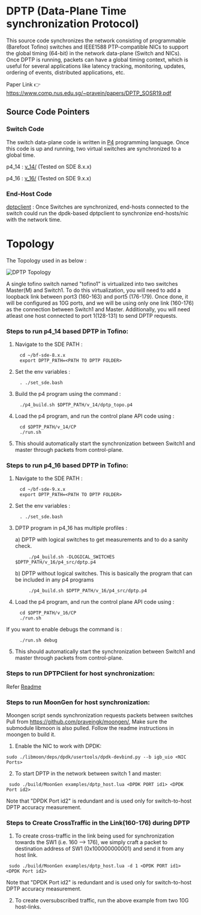 # DPTP (**D**ata-**P**lane **T**ime synchronization **P**rotocol)

This source code synchronizes the network consisting of programmable (Barefoot Tofino) switches and IEEE1588 PTP-compatible NICs to support the global timing (64-bit) in the network data-plane (Switch and NICs). 
Once DPTP is running, packets can have a global timing context, which is useful for several applications like latency tracking, monitoring, updates, ordering of events, distributed applications, etc.

Paper Link :point_right:	 https://www.comp.nus.edu.sg/~pravein/papers/DPTP_SOSR19.pdf

## Source Code Pointers

### Switch Code
The switch data-plane code is written in [P4](https://github.com/p4lang) programming language. Once this code is up and running, two virtual switches are synchronized to a global time.

p4_14 : [v_14/](https://github.com/praveingk/DPTP/tree/master/v_14) (Tested on SDE 8.x.x)

p4_16 : [v_16/](https://github.com/praveingk/DPTP/tree/master/v_16) (Tested on SDE 9.x.x)

### End-Host Code

[dptpclient](https://github.com/praveingk/DPTP/tree/master/dptpclient) : Once Switches are synchronized, end-hosts connected to the switch could run the dpdk-based dptpclient to synchronize end-hosts/nic with the network time.

# Topology 
The Topology used in as below : 

![DPTP Topology](Tofino-minibed-timesync.png)


A single tofino switch named "tofino1" is virtualized into two switches Master(M) and Switch1. To do this virtualization, you will need to add a loopback link between port3 (160-163) and port5 (176-179). Once done, it will be configured as 10G ports, and we will be using only one link (160-176) as the connection between Switch1 and Master. Additionally, you will need atleast one host connected to port 1(128-131) to send DPTP requests.

### Steps to run p4_14 based DPTP in Tofino:

1) Navigate to the SDE PATH :
```shell
     cd ~/bf-sde-8.x.x
     export DPTP_PATH=<PATH TO DPTP FOLDER>
```
2) Set the env variables : 
```shell
     . ./set_sde.bash
```
3) Build the p4 program using the command :
```shell
     ./p4_build.sh $DPTP_PATH/v_14/dptp_topo.p4
```
4) Load the p4 program, and run the control plane API code using :
```shell
     cd $DPTP_PATH/v_14/CP
     ./run.sh
```
5) This should automatically start the synchronization between Switch1 and master through packets from control-plane.


### Steps to run p4_16 based DPTP in Tofino:

1) Navigate to the SDE PATH :
```shell
     cd ~/bf-sde-9.x.x
     export DPTP_PATH=<PATH TO DPTP FOLDER>
```
2) Set the env variables : 
```shell
     . ./set_sde.bash
```
3) DPTP program in p4_16 has multiple profiles :

     a) DPTP with logical switches to get measurements and to do a sanity check.
     ```shell
          ./p4_build.sh -DLOGICAL_SWITCHES $DPTP_PATH/v_16/p4_src/dptp.p4
     ```
     
     b) DPTP without logical switches. This is basically the program that can be included in any p4 programs
     ```shell
          ./p4_build.sh $DPTP_PATH/v_16/p4_src/dptp.p4
     ``` 
     
4) Load the p4 program, and run the control plane API code using :
```shell
     cd $DPTP_PATH/v_16/CP
     ./run.sh
```
   If you want to enable debugs the command is :

```shell
     ./run.sh debug
```

5) This should automatically start the synchronization between Switch1 and master through packets from control-plane.

### Steps to run DPTPClient for host synchronization:
Refer [Readme](https://github.com/praveingk/DPTP/tree/master/dptpclient)

### Steps to run MoonGen for host synchronization:
Moongen script sends synchronization requests packets between switches
Pull from https://github.com/praveingk/moongen/, Make sure the submodule libmoon is also pulled. 
Follow the readme instructions in moongen to build it.
1) Enable the NIC to work with DPDK:
```shell
sudo ./libmoon/deps/dpdk/usertools/dpdk-devbind.py --b igb_uio <NIC Ports>
```

2) To start DPTP in the network between switch 1 and master:
```shell
 sudo ./build/MoonGen examples/dptp_host.lua <DPDK PORT id1> <DPDK Port id2>
```
Note that "DPDK Port id2" is redundant and is used only for switch-to-host DPTP accuracy measurement. 

### Steps to Create CrossTraffic in the Link(160-176) during DPTP

1) To create cross-traffic in the link being used for synchronization towards the SW1 (i.e. 160 --> 176),
we simply craft a packet to destination address of SW1 (0x100000000001) and send it from any host link.
```shell
 sudo ./build/MoonGen examples/dptp_host.lua -d 1 <DPDK PORT id1> <DPDK Port id2>
```
Note that "DPDK Port id2" is redundant and is used only for switch-to-host DPTP accuracy measurement. 

2) To create oversubscribed traffic, run the above example from two 10G host-links.
